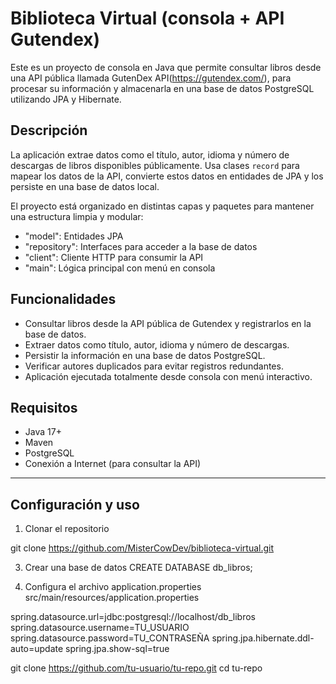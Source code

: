 # Biblioteca Virtual (consola + API Gutendex)

Este es un proyecto de consola en Java que permite consultar libros desde una API pública llamada GutenDex API(https://gutendex.com/), 
para procesar su información y almacenarla en una base de datos PostgreSQL utilizando JPA y Hibernate.

## Descripción

La aplicación extrae datos como el título, autor, idioma y número de descargas de libros disponibles públicamente. 
Usa clases `record` para mapear los datos de la API, convierte estos datos en entidades de JPA y los persiste en una base de datos local.

El proyecto está organizado en distintas capas y paquetes para mantener una estructura limpia y modular:

- "model": Entidades JPA
- "repository": Interfaces para acceder a la base de datos
- "client": Cliente HTTP para consumir la API
- "main": Lógica principal con menú en consola

## Funcionalidades

- Consultar libros desde la API pública de Gutendex y registrarlos en la base de datos.
- Extraer datos como título, autor, idioma y número de descargas.
- Persistir la información en una base de datos PostgreSQL.
- Verificar autores duplicados para evitar registros redundantes.
- Aplicación ejecutada totalmente desde consola con menú interactivo.

## Requisitos

- Java 17+
- Maven
- PostgreSQL
- Conexión a Internet (para consultar la API)

---

##  Configuración y uso

1) Clonar el repositorio

git clone https://github.com/MisterCowDev/biblioteca-virtual.git

3) Crear una base de datos
CREATE DATABASE db_libros;

4) Configura el archivo application.properties
src/main/resources/application.properties

spring.datasource.url=jdbc:postgresql://localhost/db_libros
spring.datasource.username=TU_USUARIO
spring.datasource.password=TU_CONTRASEÑA
spring.jpa.hibernate.ddl-auto=update
spring.jpa.show-sql=true

   git clone https://github.com/tu-usuario/tu-repo.git
   cd tu-repo
